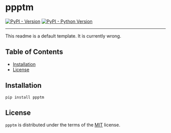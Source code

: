 # ppptm

[![PyPI - Version](https://img.shields.io/pypi/v/ppptm.svg)](https://pypi.org/project/ppptm)
[![PyPI - Python Version](https://img.shields.io/pypi/pyversions/ppptm.svg)](https://pypi.org/project/ppptm)

-----

This readme is a default template. It is currently wrong.

## Table of Contents

- [Installation](#installation)
- [License](#license)

## Installation

```console
pip install ppptm
```

## License

`ppptm` is distributed under the terms of the [MIT](https://spdx.org/licenses/MIT.html) license.
